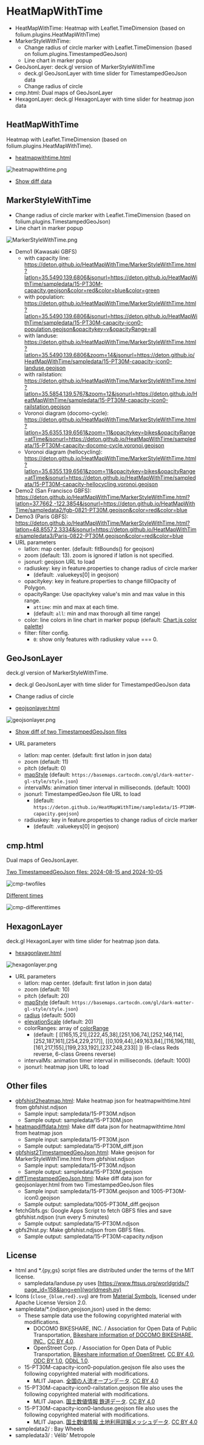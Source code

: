 # HeatMapWithTime

* HeatMapWithTime: Heatmap with Leaflet.TimeDimension (based on folium.plugins.HeatMapWithTime)
* MarkerStyleWithTime:
  * Change radius of circle marker with Leaflet.TimeDimension (based on folium.plugins.TimestampedGeoJson)
  * Line chart in marker popup
* GeoJsonLayer: deck.gl version of MarkerStyleWithTime
  * deck.gl GeoJsonLayer with time slider for TimestampedGeoJson data
  * Change radius of circle
* cmp.html: Dual maps of GeoJsonLayer
* HexagonLayer: deck.gl HexagonLayer with time slider for heatmap json data

## HeatMapWithTime
Heatmap with Leaflet.TimeDimension (based on folium.plugins.HeatMapWithTime).

* [heatmapwithtime.html](https://deton.github.io/HeatMapWithTime/heatmapwithtime.html?latlon=35.5490,139.6806&jsonurl=https://deton.github.io/HeatMapWithTime/sampledata/15-PT30M.json)

![heatmapwithtime.png](https://github.com/user-attachments/assets/f215a354-90b7-43d6-bcc2-0840c27a1255)

* [Show diff data](https://deton.github.io/HeatMapWithTime/heatmapwithtime.html?latlon=35.5490,139.6806&negative=1&jsonurl=https://deton.github.io/HeatMapWithTime/sampledata/15-PT30M_diff.json)

## MarkerStyleWithTime
* Change radius of circle marker with Leaflet.TimeDimension (based on folium.plugins.TimestampedGeoJson)
* Line chart in marker popup

![MarkerStyleWithTime.png](https://github.com/user-attachments/assets/4901d79c-3dfc-4ae9-b982-90be2151790c)

* Demo1 (Kawasaki GBFS)
  * with capacity line: https://deton.github.io/HeatMapWithTime/MarkerStyleWithTime.html?latlon=35.5490,139.6806&jsonurl=https://deton.github.io/HeatMapWithTime/sampledata/15-PT30M-capacity.geojson&color=red&color=blue&color=green
  * with population: https://deton.github.io/HeatMapWithTime/MarkerStyleWithTime.html?latlon=35.5490,139.6806&jsonurl=https://deton.github.io/HeatMapWithTime/sampledata/15-PT30M-capacity-icon0-population.geojson&opacitykey=v&opacityRange=all
  * with landuse: https://deton.github.io/HeatMapWithTime/MarkerStyleWithTime.html?latlon=35.5490,139.6806&zoom=14&jsonurl=https://deton.github.io/HeatMapWithTime/sampledata/15-PT30M-capacity-icon0-landuse.geojson
  * with railstation: https://deton.github.io/HeatMapWithTime/MarkerStyleWithTime.html?latlon=35.5854,139.5767&zoom=12&jsonurl=https://deton.github.io/HeatMapWithTime/sampledata/15-PT30M-capacity-icon0-railstation.geojson
  * Voronoi diagram (docomo-cycle): https://deton.github.io/HeatMapWithTime/MarkerStyleWithTime.html?latlon=35.6355,139.6561&zoom=11&opacitykey=bikes&opacityRange=atTime&jsonurl=https://deton.github.io/HeatMapWithTime/sampledata/15-PT30M-capacity-docomo-cycle.voronoi.geojson
  * Voronoi diagram (hellocycling): https://deton.github.io/HeatMapWithTime/MarkerStyleWithTime.html?latlon=35.6355,139.6561&zoom=11&opacitykey=bikes&opacityRange=atTime&jsonurl=https://deton.github.io/HeatMapWithTime/sampledata/15-PT30M-capacity-hellocycling.voronoi.geojson
* Demo2 (San Francisco GBFS): https://deton.github.io/HeatMapWithTime/MarkerStyleWithTime.html?latlon=37.7662,-122.3854&jsonurl=https://deton.github.io/HeatMapWithTime/sampledata2/fgb-0821-PT30M.geojson&color=red&color=blue
* Demo3 (Paris GBFS): https://deton.github.io/HeatMapWithTime/MarkerStyleWithTime.html?latlon=48.8557,2.3334&jsonurl=https://deton.github.io/HeatMapWithTime/sampledata3/Paris-0822-PT30M.geojson&color=red&color=blue
* URL parameters
  * latlon: map center. (default: fitBounds() for geojson)
  * zoom (default: 13). zoom is ignored if latlon is not specified.
  * jsonurl: geojson URL to load
  * radiuskey: key in feature.properties to change radius of circle marker
    * (default: .valuekeys[0] in geojson)
  * opacitykey: key in feature.properties to change fillOpacity of Polygon.
  * opacityRange: Use opacitykey value's min and max value in this range.
    * `attime`: min and max at each time.
    * (default: `all`: min and max thorough all time range)
  * color: line colors in line chart in marker popup (default: [Chart.js color palette](https://www.chartjs.org/docs/latest/general/colors.html#default-color-palette))
  * filter: filter config.
    * `0`: show only features with radiuskey value === 0.

## GeoJsonLayer
deck.gl version of MarkerStyleWithTime.
* deck.gl GeoJsonLayer with time slider for TimestampedGeoJson data
* Change radius of circle

* [geojsonlayer.html](https://deton.github.io/HeatMapWithTime/geojsonlayer.html?latlon=35.7574,139.7293&zoom=11&jsonurl=https://deton.github.io/HeatMapWithTime/sampledata/15-PT30M-capacity-icon0.geojson)

![geojsonlayer.png](https://github.com/user-attachments/assets/af727798-a78e-419f-a143-9faf39be6885)

* [Show diff of two TimestampedGeoJson files](https://deton.github.io/HeatMapWithTime/geojsonlayer.html?latlon=35.6434,139.7612&jsonurl=https://deton.github.io/HeatMapWithTime/sampledata/1005-PT30M_diff.geojson)

* URL parameters
  * latlon: map center. (default: first latlon in json data)
  * zoom (default: 11)
  * pitch (default: 0)
  * [mapStyle](https://deck.gl/docs/api-reference/core/deckgl#mapstyle) (default: `https://basemaps.cartocdn.com/gl/dark-matter-gl-style/style.json`)
  * intervalMs: animation timer interval in milliseconds. (default: 1000)
  * jsonurl: TimestampedGeoJson file URL to load
    * (default: `https://deton.github.io/HeatMapWithTime/sampledata/15-PT30M-capacity.geojson`)
  * radiuskey: key in feature.properties to change radius of circle marker
    * (default: .valuekeys[0] in geojson)

## cmp.html
Dual maps of GeoJsonLayer.

[Two TimestampedGeoJson files: 2024-08-15 and 2024-10-05](https://deton.github.io/HeatMapWithTime/cmp.html?jsonurl=https://deton.github.io/HeatMapWithTime/sampledata/15-PT30M-capacity-icon0.geojson&jsonurl=https://deton.github.io/HeatMapWithTime/sampledata/1005-PT30M-icon0.geojson&latlon=35.6261,139.7036&zoom=11)

![cmp-twofiles](https://github.com/user-attachments/assets/7d454255-9973-4519-b0e1-c9d3e35cfb03)

[Different times](https://deton.github.io/HeatMapWithTime/cmp.html?jsonurl=https://deton.github.io/HeatMapWithTime/sampledata/15-PT30M-capacity-icon0.geojson&latlon=35.6331,139.7276&zoom=11)

![cmp-differenttimes](https://github.com/user-attachments/assets/9cf273df-bfd6-48dd-aca6-ab637aa27159)

## HexagonLayer
deck.gl HexagonLayer with time slider for heatmap json data.

* [hexagonlayer.html](https://deton.github.io/HeatMapWithTime/hexagonlayer.html?latlon=35.6434,139.7612&jsonurl=https://deton.github.io/HeatMapWithTime/sampledata/15-PT30M.json)

![hexagonlayer.png](https://github.com/user-attachments/assets/83a835a8-48ab-4d8f-b830-a20a125e0ca0)

* URL parameters
  * latlon: map center. (default: first latlon in json data)
  * zoom (default: 10)
  * pitch (default: 20)
  * [mapStyle](https://deck.gl/docs/api-reference/core/deckgl#mapstyle) (default: `https://basemaps.cartocdn.com/gl/dark-matter-gl-style/style.json`)
  * [radius](https://deck.gl/docs/api-reference/aggregation-layers/hexagon-layer#radius) (default: 500)
  * [elevationScale](https://deck.gl/docs/api-reference/aggregation-layers/hexagon-layer#elevationscale) (default: 20)
  * colorRanges: array of [colorRange](https://deck.gl/docs/api-reference/aggregation-layers/hexagon-layer#colorrange)
    * (default: [
        [[165,15,21],[222,45,38],[251,106,74],[252,146,114],[252,187,161],[254,229,217]],
        [[0,109,44],[49,163,84],[116,196,118],[161,217,155],[199,233,192],[237,248,233]]
      ]) (6-class Reds reverse, 6-class Greens reverse)
  * intervalMs: animation timer interval in milliseconds. (default: 1000)
  * jsonurl: heatmap json URL to load

## Other files
* [gbfshist2heatmap.html](https://deton.github.io/HeatMapWithTime/gbfshist2heatmap.html): Make heatmap json for heatmapwithtime.html from gbfshist.ndjson
  * Sample input: sampledata/15-PT30M.ndjson
  * Sample output: sampledata/15-PT30M.json
* [heatmapdiffdata.html](https://deton.github.io/HeatMapWithTime/heatmapdiffdata.html): Make diff data json for heatmapwithtime.html from heatmap json
  * Sample input: sampledata/15-PT30M.json
  * Sample output: sampledata/15-PT30M_diff.json
* [gbfshist2TimestampedGeoJson.html](https://deton.github.io/HeatMapWithTime/gbfshist2TimestampedGeoJson.html): Make geojson for MarkerStyleWithTime.html from gbfshist.ndjson
  * Sample input: sampledata/15-PT30M.ndjson
  * Sample output: sampledata/15-PT30M.geojson
* [diffTimestampedGeoJson.html](https://deton.github.io/HeatMapWithTime/diffTimestampedGeoJson.html): Make diff data json for geojsonlayer.html from two TimestampedGeoJson files
  * Sample input: sampledata/15-PT30M.geojson and 1005-PT30M-icon0.geojson
  * Sample output: sampledata/1005-PT30M_diff.geojson
* fetchGbfs.gs: Google Apps Script to fetch GBFS files and save gbfshist.ndjson (run every 5 minutes)
  * Sample output: sampledata/15-PT30M.ndjson
* gbfs2hist.py: Make gbfshist.ndjson from GBFS files.
  * Sample output: sampledata/15-PT30M-capacity.ndjson

## License
* html and *.{py,gs} script files are distributed under the terms of the MIT license.
  * sampledata/landuse.py uses [https://www.fttsus.org/worldgrids/?page_id=158&lang=en](worldmesh.py)
* Icons (`close_{blue,red}.svg`) are from [Material Symbols](https://fonts.google.com/icons), licensed under Apache License Version 2.0.
* sampledata/*.{ndjson,geojson,json} used in the demo:
  * These sample data use the following copyrighted material with modifications.
    * DOCOMO BIKESHARE, INC. / Association for Open Data of Public Transportation, [Bikeshare information of DOCOMO BIKESHARE, INC.](https://ckan.odpt.org/dataset/c_bikeshare_gbfs-d-nationwide-bikeshare), [CC BY 4.0](https://creativecommons.org/licenses/by/4.0/deed.en).
    * OpenStreet Corp. / Association for Open Data of Public Transportation, [Bikeshare information of OpenStreet](https://ckan.odpt.org/dataset/c_bikeshare_gbfs-openstreet), [CC BY 4.0](https://creativecommons.org/licenses/by/4.0/deed.en), [ODC BY 1.0](https://opendatacommons.org/licenses/by/1-0/), [ODbL 1.0](https://opendatacommons.org/licenses/odbl/1-0/).
  * 15-PT30M-capacity-icon0-population.geojson file also uses the following copyrighted material with modifications.
    * MLIT Japan. [全国の人流オープンデータ](https://www.geospatial.jp/ckan/dataset/mlit-1km-fromto). [CC BY 4.0](https://creativecommons.org/licenses/by/4.0/legalcode)
  * 15-PT30M-capacity-icon0-railstation.geojson file also uses the following copyrighted material with modifications.
    * MLIT Japan. [国土数値情報 鉄道データ](https://nlftp.mlit.go.jp/ksj/gml/datalist/KsjTmplt-N02-2023.html). [CC BY 4.0](https://creativecommons.org/licenses/by/4.0/legalcode)
  * 15-PT30M-capacity-icon0-landuse.geojson file also uses the following copyrighted material with modifications.
    * MLIT Japan. [国土数値情報 土地利用詳細メッシュデータ](https://nlftp.mlit.go.jp/ksj/gml/datalist/KsjTmplt-L03-b-c-2021.html). [CC BY 4.0](https://creativecommons.org/licenses/by/4.0/legalcode)
* sampledata2/ : Bay Wheels
* sampledata3/ : Vélib' Metropole
